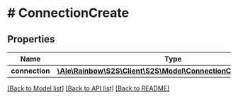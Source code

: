 # # ConnectionCreate

## Properties

Name | Type | Description | Notes
------------ | ------------- | ------------- | -------------
**connection** | [**\Ale\Rainbow\S2S\Client\S2S\Model\ConnectionCreateConnection**](ConnectionCreateConnection.md) |  | 

[[Back to Model list]](../../README.md#documentation-for-models) [[Back to API list]](../../README.md#documentation-for-api-endpoints) [[Back to README]](../../README.md)


